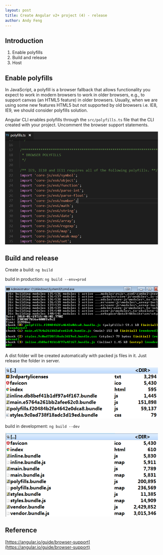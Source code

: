 ```yaml
---
layout: post
title: Create Angular v2+ project (4) - release
author: Andy Feng
---
```


## Introduction ##
1. Enable polyfills
2. Build and release
3. Host

## Enable polyfills ##
In JavaScript, a polyfill is a browser fallback that allows functionality you expect to work in modern browsers to work in older browsers, e.g., to support canvas (an HTML5 feature) in older browsers. Usually, when we are using some new features HTML5 but not supported by old browsers i.e. IE8, IE9, we should consider polyfills solution.

Angular CLI enables polyfills through the `src/polyfills.ts` file that the CLI created with your project. Uncomment the browser support statements.

![](/images/posts/20180119-angular-release-4.png)

## Build and release ##
Create a build: `ng build`

build in production: `ng build --env=prod`

![](/images/posts/20180119-angular-release-1.png)

A dist folder will be created automatically with packed js files in it. Just release the folder in server.

![](/images/posts/20180119-angular-release-2.png)

build in development: `ng build --dev`

![](/images/posts/20180119-angular-release-3.png)

## Reference ##
[https://angular.io/guide/browser-support](https://angular.io/guide/browser-support)
